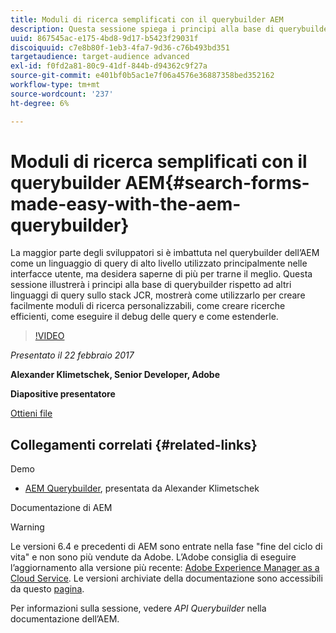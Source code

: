 ```yaml
---
title: Moduli di ricerca semplificati con il querybuilder AEM
description: Questa sessione spiega i principi alla base di querybuilder rispetto ad altri linguaggi di query nello stack JCR. Viene illustrato come utilizzarlo per creare facilmente moduli di ricerca affidabili, come creare ricerche efficienti, come eseguire il debug delle query e come estenderli.
uuid: 867545ac-e175-4bd8-9d17-b5423f29031f
discoiquuid: c7e8b80f-1eb3-4fa7-9d36-c76b493bd351
targetaudience: target-audience advanced
exl-id: f0fd2a81-80c9-41df-844b-d94362c9f27a
source-git-commit: e401bf0b5ac1e7f06a4576e36887358bed352162
workflow-type: tm+mt
source-wordcount: '237'
ht-degree: 6%

---
```


# Moduli di ricerca semplificati con il querybuilder AEM{#search-forms-made-easy-with-the-aem-querybuilder}

La maggior parte degli sviluppatori si è imbattuta nel querybuilder dell’AEM come un linguaggio di query di alto livello utilizzato principalmente nelle interfacce utente, ma desidera saperne di più per trarne il meglio. Questa sessione illustrerà i principi alla base di querybuilder rispetto ad altri linguaggi di query sullo stack JCR, mostrerà come utilizzarlo per creare facilmente moduli di ricerca personalizzabili, come creare ricerche efficienti, come eseguire il debug delle query e come estenderle.

>[!VIDEO](https://video.tv.adobe.com/v/19139/?quality=9)

*Presentato il 22 febbraio 2017*

**Alexander Klimetschek, Senior Developer, Adobe**

**Diapositive presentatore**

[Ottieni file](assets/aem-gems-querybuilder-2017.pdf)

## Collegamenti correlati {#related-links}

Demo

* [AEM Querybuilder](https://www.youtube.com/watch?v=yR9mcp9_MtY&amp;list=PLHMjqSjX2bE7zaDKZ7KD-tuqVXooiKave), presentata da Alexander Klimetschek

Documentazione di AEM

>[!WARNING]
>
>Le versioni 6.4 e precedenti di AEM sono entrate nella fase &quot;fine del ciclo di vita&quot; e non sono più vendute da Adobe.  L’Adobe consiglia di eseguire l’aggiornamento alla versione più recente: [Adobe Experience Manager as a Cloud Service](https://experienceleague.adobe.com/docs/experience-manager-cloud-service.html?lang=it).  Le versioni archiviate della documentazione sono accessibili da questo [pagina](https://experienceleague.adobe.com/docs/experience-manager-release-information/aem-release-updates/previous-updates/aem-previous-versions.html?lang=it).
>
>Per informazioni sulla sessione, vedere *API Querybuilder* nella documentazione dell’AEM.

<!--
[Get back to the Overview](https://helpx.adobe.com/experience-manager/kt/eseminars/gems/aem-index.html)
-->
